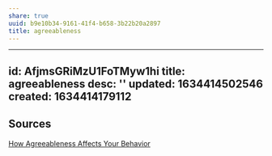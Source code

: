 ```yaml
---
share: true
uuid: b9e10b34-9161-41f4-b658-3b22b20a2897
title: agreeableness
---
```

---
id: AfjmsGRiMzU1FoTMyw1hi
title: agreeableness
desc: ''
updated: 1634414502546
created: 1634414179112
---


## Sources

[How Agreeableness Affects Your Behavior](https://www.verywellmind.com/how-agreeableness-affects-your-behavior-4843762)